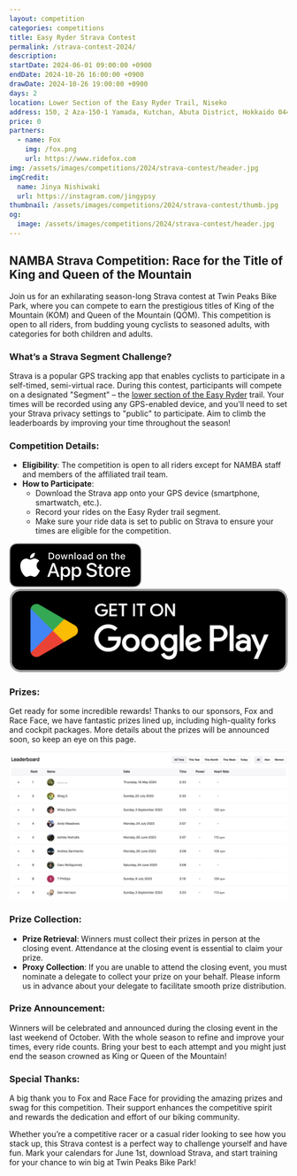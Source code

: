 ```yaml
---
layout: competition
categories: competitions
title: Easy Ryder Strava Contest
permalink: /strava-contest-2024/
description:
startDate: 2024-06-01 09:00:00 +0900
endDate: 2024-10-26 16:00:00 +0900
drawDate: 2024-10-26 19:00:00 +0900
days: 2
location: Lower Section of the Easy Ryder Trail, Niseko
address: 150, 2 Aza-150-1 Yamada, Kutchan, Abuta District, Hokkaido 044-0081
price: 0
partners:
  - name: Fox
    img: /fox.png
    url: https://www.ridefox.com
img: /assets/images/competitions/2024/strava-contest/header.jpg
imgCredit:
  name: Jinya Nishiwaki
  url: https://instagram.com/jingypsy
thumbnail: /assets/images/competitions/2024/strava-contest/thumb.jpg
og:
  image: /assets/images/competitions/2024/strava-contest/header.jpg
---
```

## NAMBA Strava Competition: Race for the Title of King and Queen of the Mountain

Join us for an exhilarating season-long Strava contest at Twin Peaks Bike Park, where you can compete to earn the prestigious titles of King of the Mountain (KOM) and Queen of the Mountain (QOM). This competition is open to all riders, from budding young cyclists to seasoned adults, with categories for both children and adults.

<!-- TRAILFORKS WIDGET START -->
<div class="TrailforksWidgetRoute" data-w="100%" data-h="500px" data-id="56652" data-activitytype="1" data-map="1" data-elevation="1" data-trails="1" data-details="0" data-section="0" data-units="metric" data-basicmap="1"></div>

<script type="application/javascript" src="https://es.pinkbike.org/326/sprt/j/trailforks/iframeResizer.min.js"></script>
<script type="text/javascript">
var script = document.createElement("script"); script.setAttribute("src", "https://es.pinkbike.org/ttl-86400/sprt/j/trailforks/widget.js"); document.getElementsByTagName("head")[0].appendChild(script); var widgetCheck = false;
</script>
<!-- TRAILFORKS WIDGET END -->

### What’s a Strava Segment Challenge?

Strava is a popular GPS tracking app that enables cyclists to participate in a self-timed, semi-virtual race. During this contest, participants will compete on a designated "Segment" – the <a href="https://strava.app.link/j7NjKd0TYJb" target="_blank">lower section of the Easy Ryder</a> trail. Your times will be recorded using any GPS-enabled device, and you'll need to set your Strava privacy settings to "public" to participate. Aim to climb the leaderboards by improving your time throughout the season!

### Competition Details:

- <strong>Eligibility</strong>: The competition is open to all riders except for NAMBA staff and members of the affiliated trail team.
- <strong>How to Participate</strong>:
  - Download the Strava app onto your GPS device (smartphone, smartwatch, etc.).
  - Record your rides on the Easy Ryder trail segment.
  - Make sure your ride data is set to public on Strava to ensure your times are eligible for the competition.

<div class="download">
  <a href="https://apps.apple.com/jp/app/strava-ランニング-ライド-ハイキング/id426826309"><img src="/assets/images/apps/app-store.en.svg" /></a>
  <a href="https://play.google.com/store/apps/details?id=com.strava"><img src="/assets/images/apps/google-play.en.png" /></a>
</div>

### Prizes:

Get ready for some incredible rewards! Thanks to our sponsors, Fox and Race Face, we have fantastic prizes lined up, including high-quality forks and cockpit packages. More details about the prizes will be announced soon, so keep an eye on this page.

![](/assets/images/competitions/2024/strava-contest/leaderboard.jpg)

### Prize Collection:

- <strong>Prize Retrieval</strong>: Winners must collect their prizes in person at the closing event. Attendance at the closing event is essential to claim your prize.
- <strong>Proxy Collection</strong>: If you are unable to attend the closing event, you must nominate a delegate to collect your prize on your behalf. Please inform us in advance about your delegate to facilitate smooth prize distribution.

### Prize Announcement:

Winners will be celebrated and announced during the closing event in the last weekend of October. With the whole season to refine and improve your times, every ride counts. Bring your best to each attempt and you might just end the season crowned as King or Queen of the Mountain!

### Special Thanks:

A big thank you to Fox and Race Face for providing the amazing prizes and swag for this competition. Their support enhances the competitive spirit and rewards the dedication and effort of our biking community.

Whether you’re a competitive racer or a casual rider looking to see how you stack up, this Strava contest is a perfect way to challenge yourself and have fun. Mark your calendars for June 1st, download Strava, and start training for your chance to win big at Twin Peaks Bike Park!



